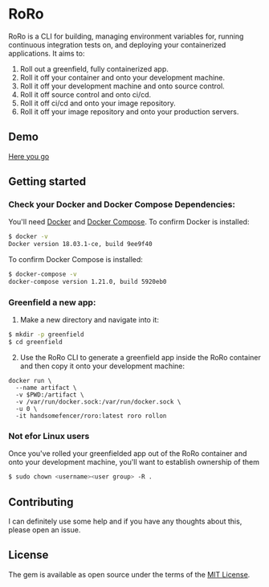# RoRo

RoRo is a CLI for building, managing environment variables for, running continuous integration tests on, and deploying your containerized applications. It aims to:

1. Roll out a greenfield, fully containerized app. 
2. Roll it off your container and onto your development machine. 
3. Roll it off your development machine and onto source control.
4. Roll it off source control and onto ci/cd.
5. Roll it off ci/cd and onto your image repository.
6. Roll it off your image repository and onto your production servers.

## Demo

[Here you go](https://nrlng-com.s3.amazonaws.com/roro_promo.mov)

## Getting started

### Check your Docker and Docker Compose Dependencies: 

You'll need [Docker](https://docs.docker.com/install/) and [Docker Compose](https://docs.docker.com/compose/install/). To confirm Docker is installed:

```bash
$ docker -v
Docker version 18.03.1-ce, build 9ee9f40
```

To confirm Docker Compose is installed:

```bash
$ docker-compose -v
docker-compose version 1.21.0, build 5920eb0
```

### Greenfield a new app:

1. Make a new directory and navigate into it:

```bash
$ mkdir -p greenfield
$ cd greenfield
```

2. Use the RoRo CLI to generate a greenfield app inside the RoRo container and then copy it onto your development machine: 

```shell
docker run \
  --name artifact \
  -v $PWD:/artifact \
  -v /var/run/docker.sock:/var/run/docker.sock \
  -u 0 \
  -it handsomefencer/roro:latest roro rollon
```

### Not efor Linux users
Once you've rolled your greenfielded app out of the RoRo container and onto your development machine, you'll want to establish ownership of them 

```bash
$ sudo chown <username><user group> -R .
```

## Contributing

I can definitely use some help and if you have any thoughts about this, please open an issue. 

## License
The gem is available as open source under the terms of the [MIT License](https://opensource.org/licenses/MIT).

